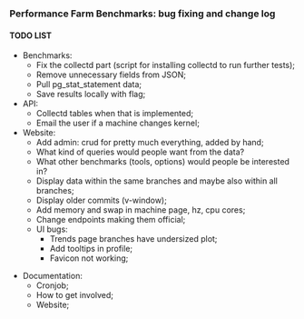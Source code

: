 ### Performance Farm Benchmarks: bug fixing and change log



#### TODO LIST

* Benchmarks:
  * Fix the collectd part (script for installing collectd to run further tests);
  * Remove unnecessary fields from JSON;
  * Pull pg_stat_statement data;
  * Save results locally with flag;
* API:
  * Collectd tables when that is implemented;
  * Email the user if a machine changes kernel;
* Website:
  * Add admin: crud for pretty much everything, added by hand;
  * What kind of queries would people want from the data?
  * What other benchmarks (tools, options) would people be interested in?
  * Display data within the same branches and maybe also within all branches;
  * Display older commits (v-window); 
  * Add memory and swap in machine page, hz, cpu cores;
  * Change endpoints making them official;
  * UI bugs:
    * Trends page branches have undersized plot;
    * Add tooltips in profile;
    * Favicon not working;

+ Documentation:
  + Cronjob;
  + How to get involved;
  + Website;



